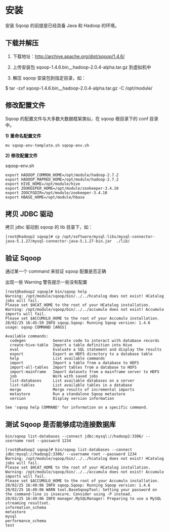 # **安装**

安装 Sqoop 的前提是已经具备 Java 和 Hadoop 的环境。



## **下载并解压**

1) 下载地址：http://archive.apache.org/dist/sqoop/1.4.6/

2) 上传安装包 sqoop-1.4.6.bin__hadoop-2.0.4-alpha.tar.gz 到虚拟机中 

3) 解压 sqoop 安装包到指定目录，如： 

$ tar -zxf sqoop-1.4.6.bin__hadoop-2.0.4-alpha.tar.gz -C /opt/module/



## **修改配置文件**

Sqoop 的配置文件与大多数大数据框架类似，在 sqoop 根目录下的 conf 目录中。

**1)** **重命名配置文件**

```
mv sqoop-env-template.sh sqoop-env.sh
```



**2)** **修改配置文件** 

sqoop-env.sh

```
export HADOOP_COMMON_HOME=/opt/module/hadoop-2.7.2
export HADOOP_MAPRED_HOME=/opt/module/hadoop-2.7.2
export HIVE_HOME=/opt/module/hive
export ZOOKEEPER_HOME=/opt/module/zookeeper-3.4.10
export ZOOCFGDIR=/opt/module/zookeeper-3.4.10
export HBASE_HOME=/opt/module/hbase
```



## **拷贝** **JDBC** **驱动**

拷贝 jdbc 驱动到 sqoop 的 lib 目录下，如：

```
[root@hadoop2 sqoop]# cp /opt/software/mysql-libs/mysql-connector-java-5.1.27/mysql-connector-java-5.1.27-bin.jar  ./lib/
```



## **验证** **Sqoop**

通过某一个 command 来验证 sqoop 配置是否正确

出现一些 Warning 警告提示一些没有配置

```shell
[root@hadoop2 sqoop]# bin/sqoop help
Warning: /opt/module/sqoop/bin/../../hcatalog does not exist! HCatalog jobs will fail.
Please set $HCAT_HOME to the root of your HCatalog installation.
Warning: /opt/module/sqoop/bin/../../accumulo does not exist! Accumulo imports will fail.
Please set $ACCUMULO_HOME to the root of your Accumulo installation.
20/02/25 16:45:59 INFO sqoop.Sqoop: Running Sqoop version: 1.4.6
usage: sqoop COMMAND [ARGS]

Available commands:
  codegen            Generate code to interact with database records
  create-hive-table  Import a table definition into Hive
  eval               Evaluate a SQL statement and display the results
  export             Export an HDFS directory to a database table
  help               List available commands
  import             Import a table from a database to HDFS
  import-all-tables  Import tables from a database to HDFS
  import-mainframe   Import datasets from a mainframe server to HDFS
  job                Work with saved jobs
  list-databases     List available databases on a server
  list-tables        List available tables in a database
  merge              Merge results of incremental imports
  metastore          Run a standalone Sqoop metastore
  version            Display version information

See 'sqoop help COMMAND' for information on a specific command.

```



## **测试** **Sqoop** **是否能够成功连接数据库**



```
bin/sqoop list-databases --connect jdbc:mysql://hadoop2:3306/ --username root --password 1234
```



```
[root@hadoop2 sqoop]# bin/sqoop list-databases --connect jdbc:mysql://hadoop2:3306/ --username root --password 1234
Warning: /opt/module/sqoop/bin/../../hcatalog does not exist! HCatalog jobs will fail.
Please set $HCAT_HOME to the root of your HCatalog installation.
Warning: /opt/module/sqoop/bin/../../accumulo does not exist! Accumulo imports will fail.
Please set $ACCUMULO_HOME to the root of your Accumulo installation.
20/02/25 16:49:06 INFO sqoop.Sqoop: Running Sqoop version: 1.4.6
20/02/25 16:49:06 WARN tool.BaseSqoopTool: Setting your password on the command-line is insecure. Consider using -P instead.
20/02/25 16:49:06 INFO manager.MySQLManager: Preparing to use a MySQL streaming resultset.
information_schema
metastore
mysql
performance_schema
test
```
